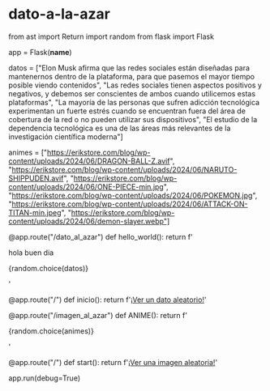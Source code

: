 # dato-a-la-azar
from ast import Return
import random
from flask import Flask

app = Flask(__name__)

datos = ["Elon Musk afirma que las redes sociales están diseñadas para mantenernos dentro de la plataforma, para que pasemos el mayor tiempo posible viendo contenidos",
         "Las redes sociales tienen aspectos positivos y negativos, y debemos ser conscientes de ambos cuando utilicemos estas plataformas",
         "La mayoría de las personas que sufren adicción tecnológica experimentan un fuerte estrés cuando se encuentran fuera del área de cobertura de la red o no pueden utilizar sus dispositivos",
         "El estudio de la dependencia tecnológica es una de las áreas más relevantes de la investigación científica moderna"]

animes = ["https://erikstore.com/blog/wp-content/uploads/2024/06/DRAGON-BALL-Z.avif",
          "https://erikstore.com/blog/wp-content/uploads/2024/06/NARUTO-SHIPPUDEN.avif",
          "https://erikstore.com/blog/wp-content/uploads/2024/06/ONE-PIECE-min.jpg",
          "https://erikstore.com/blog/wp-content/uploads/2024/06/POKEMON.jpg",
          "https://erikstore.com/blog/wp-content/uploads/2024/06/ATTACK-ON-TITAN-min.jpeg",
          "https://erikstore.com/blog/wp-content/uploads/2024/06/demon-slayer.webp"]

@app.route("/dato_al_azar")
def hello_world():
    return f'<p>hola buen dia<p>{random.choice(datos)}</p>'

@app.route("/")
def inicio():
    return f'<a href="/dato_al_azar">¡Ver un dato aleatorio!</a>'

@app.route("/imagen_al_azar")
def ANIME():
    return f'<p>{random.choice(animes)}</p>'

@app.route("/")
def start():
    return f'<a href="/imagen_al_azar">¡Ver una imagen aleatoria!</a>'

app.run(debug=True)

